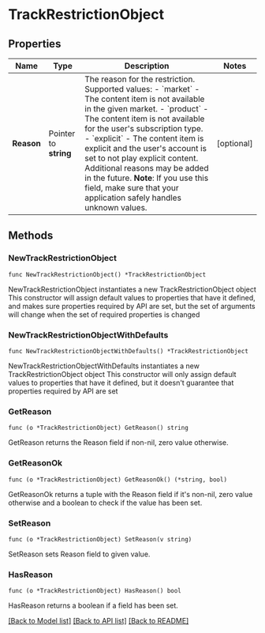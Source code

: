 # TrackRestrictionObject

## Properties

Name | Type | Description | Notes
------------ | ------------- | ------------- | -------------
**Reason** | Pointer to **string** | The reason for the restriction. Supported values: - &#x60;market&#x60; - The content item is not available in the given market. - &#x60;product&#x60; - The content item is not available for the user&#39;s subscription type. - &#x60;explicit&#x60; - The content item is explicit and the user&#39;s account is set to not play explicit content.  Additional reasons may be added in the future. **Note**: If you use this field, make sure that your application safely handles unknown values.  | [optional] 

## Methods

### NewTrackRestrictionObject

`func NewTrackRestrictionObject() *TrackRestrictionObject`

NewTrackRestrictionObject instantiates a new TrackRestrictionObject object
This constructor will assign default values to properties that have it defined,
and makes sure properties required by API are set, but the set of arguments
will change when the set of required properties is changed

### NewTrackRestrictionObjectWithDefaults

`func NewTrackRestrictionObjectWithDefaults() *TrackRestrictionObject`

NewTrackRestrictionObjectWithDefaults instantiates a new TrackRestrictionObject object
This constructor will only assign default values to properties that have it defined,
but it doesn't guarantee that properties required by API are set

### GetReason

`func (o *TrackRestrictionObject) GetReason() string`

GetReason returns the Reason field if non-nil, zero value otherwise.

### GetReasonOk

`func (o *TrackRestrictionObject) GetReasonOk() (*string, bool)`

GetReasonOk returns a tuple with the Reason field if it's non-nil, zero value otherwise
and a boolean to check if the value has been set.

### SetReason

`func (o *TrackRestrictionObject) SetReason(v string)`

SetReason sets Reason field to given value.

### HasReason

`func (o *TrackRestrictionObject) HasReason() bool`

HasReason returns a boolean if a field has been set.


[[Back to Model list]](../README.md#documentation-for-models) [[Back to API list]](../README.md#documentation-for-api-endpoints) [[Back to README]](../README.md)


